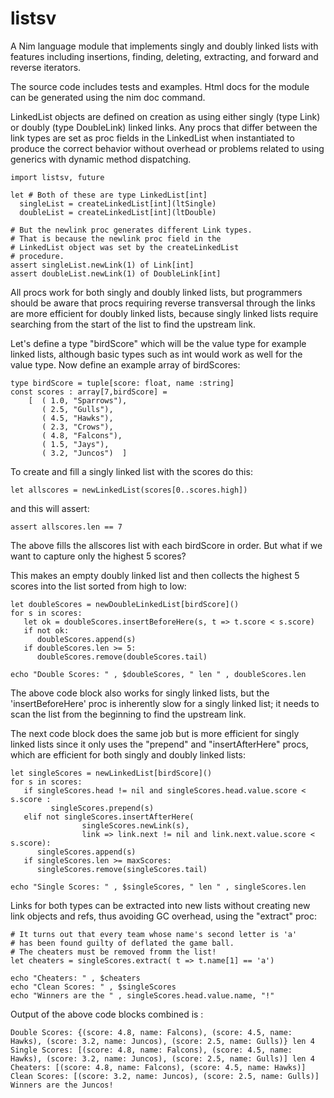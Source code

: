 # listsv
A Nim language module that implements singly and doubly linked lists with features including insertions, 
finding, deleting, extracting, and forward and reverse iterators.

The source code includes tests and examples. Html docs for the module can be generated using the nim doc command.

LinkedList objects are defined on creation as using either singly (type Link) or doubly (type DoubleLink) linked links. Any procs that differ between the link types are set as proc fields in the LinkedList when instantiated to produce the correct behavior without overhead or problems related to using generics with dynamic method dispatching.

```
import listsv, future

let # Both of these are type LinkedList[int]
  singleList = createLinkedList[int](ltSingle)
  doubleList = createLinkedList[int](ltDouble)
  
# But the newlink proc generates different Link types.
# That is because the newlink proc field in the 
# LinkedList object was set by the createLinkedList
# procedure.
assert singleList.newLink(1) of Link[int]
assert doubleList.newLink(1) of DoubleLink[int]
```

All procs work for both singly and doubly linked lists, but programmers should be aware that procs requiring reverse transversal through the links are more efficient for doubly linked lists, because singly linked lists require searching from the start of the list to find the upstream link.

Let's define a type "birdScore" which will be the value type for example linked lists, although basic types such as int would work as well for the value type. Now define an example array of birdScores:
```
type birdScore = tuple[score: float, name :string]
const scores : array[7,birdScore] = 
    [  ( 1.0, "Sparrows"), 
       ( 2.5, "Gulls"), 
       ( 4.5, "Hawks"),
       ( 2.3, "Crows"),
       ( 4.8, "Falcons"),
       ( 1.5, "Jays"),
       ( 3.2, "Juncos")  ]
```
To create and fill a singly linked list with the scores do this:
```
let allscores = newLinkedList(scores[0..scores.high])
```
and this will assert:
```
assert allscores.len == 7
```
The above fills the allscores list with each birdScore in order. But what if we want to capture only the highest 5 scores?

This makes an empty doubly linked list and then collects the highest 5 scores into the list sorted from high to low:
```
let doubleScores = newDoubleLinkedList[birdScore]()
for s in scores:
   let ok = doubleScores.insertBeforeHere(s, t => t.score < s.score)
   if not ok:
      doubleScores.append(s)
   if doubleScores.len >= 5:
      doubleScores.remove(doubleScores.tail)
      
echo "Double Scores: " , $doubleScores, " len " , doubleScores.len
```
The above code block also works for singly linked lists, but the 'insertBeforeHere' proc is inherently slow for a singly linked list; it needs to scan the list from the beginning to find the upstream link.

The next code block does the same job but is more efficient for singly linked lists since it only uses the "prepend" and "insertAfterHere" procs, which are efficient for both singly and doubly linked lists:
```
let singleScores = newLinkedList[birdScore]()
for s in scores:
   if singleScores.head != nil and singleScores.head.value.score < s.score :
         singleScores.prepend(s)
   elif not singleScores.insertAfterHere(
                singleScores.newLink(s),  
                link => link.next != nil and link.next.value.score < s.score):
      singleScores.append(s)
   if singleScores.len >= maxScores:
      singleScores.remove(singleScores.tail)
      
echo "Single Scores: " , $singleScores, " len " , singleScores.len
```
Links for both types can be extracted into new lists without creating new link objects and refs, thus avoiding GC overhead, using the "extract" proc:

```
# It turns out that every team whose name's second letter is 'a' 
# has been found guilty of deflated the game ball.
# The cheaters must be removed fromm the list!
let cheaters = singleScores.extract( t => t.name[1] == 'a')

echo "Cheaters: " , $cheaters
echo "Clean Scores: " , $singleScores
echo "Winners are the " , singleScores.head.value.name, "!"
```
Output of the above code blocks combined is :
```
Double Scores: {(score: 4.8, name: Falcons), (score: 4.5, name: Hawks), (score: 3.2, name: Juncos), (score: 2.5, name: Gulls)} len 4
Single Scores: [(score: 4.8, name: Falcons), (score: 4.5, name: Hawks), (score: 3.2, name: Juncos), (score: 2.5, name: Gulls)] len 4
Cheaters: [(score: 4.8, name: Falcons), (score: 4.5, name: Hawks)]
Clean Scores: [(score: 3.2, name: Juncos), (score: 2.5, name: Gulls)]
Winners are the Juncos!
```





